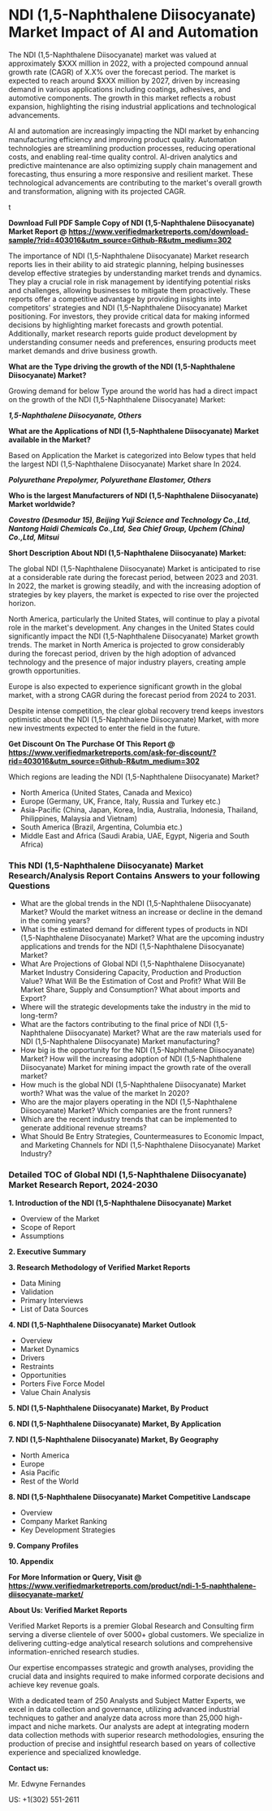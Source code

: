 <meta name="title" content="Global NDI (1,5-Naphthalene Diisocyanate) Market Impact of AI and Automation"><meta name="description" content="The NDI (1,5-Naphthalene Diisocyanate) market was valued at approximately $XXX million in 2022, with a projected compound annual growth rate (CAGR) of X.X% over the fo"><meta name="title" content="NDI (1,5-Naphthalene Diisocyanate) Market Size, Share, Scope, Trends, Growth, Opportunities, Analysis, Forecast"><h1>NDI (1,5-Naphthalene Diisocyanate) Market Impact of AI and Automation</h1><p>The NDI (1,5-Naphthalene Diisocyanate) market was valued at approximately $XXX million in 2022, with a projected compound annual growth rate (CAGR) of X.X% over the forecast period. The market is expected to reach around $XXX million by 2027, driven by increasing demand in various applications including coatings, adhesives, and automotive components. The growth in this market reflects a robust expansion, highlighting the rising industrial applications and technological advancements.</p><p>AI and automation are increasingly impacting the NDI market by enhancing manufacturing efficiency and improving product quality. Automation technologies are streamlining production processes, reducing operational costs, and enabling real-time quality control. AI-driven analytics and predictive maintenance are also optimizing supply chain management and forecasting, thus ensuring a more responsive and resilient market. These technological advancements are contributing to the market's overall growth and transformation, aligning with its projected CAGR.</p>t</p><p id="" class=""><strong>Download Full PDF Sample Copy of NDI (1,5-Naphthalene Diisocyanate) Market Report @ <a href="https://www.verifiedmarketreports.com/download-sample/?rid=403016&utm_source=Github-R&utm_medium=302" target="_blank">https://www.verifiedmarketreports.com/download-sample/?rid=403016&utm_source=Github-R&utm_medium=302</a></strong></p><p>The importance of&nbsp;NDI (1,5-Naphthalene Diisocyanate) Market research reports lies in their ability to aid strategic planning, helping businesses develop effective strategies by understanding market trends and dynamics. They play a crucial role in risk management by identifying potential risks and challenges, allowing businesses to mitigate them proactively. These reports offer a competitive advantage by providing insights into competitors' strategies and NDI (1,5-Naphthalene Diisocyanate) Market positioning. For investors, they provide critical data for making informed decisions by highlighting market forecasts and growth potential. Additionally, market research reports guide product development by understanding consumer needs and preferences, ensuring products meet market demands and drive business growth.</p><p><strong>What are the&nbsp;Type driving the growth of the NDI (1,5-Naphthalene Diisocyanate) Market?</strong></p><p id="" class="">Growing demand for below Type around the world has had a direct impact on the growth of the NDI (1,5-Naphthalene Diisocyanate) Market:</p><em><strong>1,5-Naphthalene Diisocyanate, Others</strong></em></p><strong>What are the&nbsp;Applications&nbsp;of NDI (1,5-Naphthalene Diisocyanate) Market available in the Market?</strong></p><p id="" class="">Based on Application the Market is categorized into Below types that held the largest NDI (1,5-Naphthalene Diisocyanate) Market share In 2024.</p><em><strong>Polyurethane Prepolymer, Polyurethane Elastomer, Others</strong></em></p><strong>Who is the largest Manufacturers of NDI (1,5-Naphthalene Diisocyanate) Market worldwide?</strong></p><p><em><strong>Covestro (Desmodur 15), Beijing Yuji Science and Technology Co.,Ltd, Nantong Haidi Chemicals Co.,Ltd, Sea Chief Group, Upchem (China) Co.,Ltd, Mitsui</strong></em></p><p id="" class=""><strong>Short Description About NDI (1,5-Naphthalene Diisocyanate) Market:</strong></p><p>The global NDI (1,5-Naphthalene Diisocyanate) Market is anticipated to rise at a considerable rate during the forecast period, between 2023 and 2031. In 2022, the market is growing steadily, and with the increasing adoption of strategies by key players, the market is expected to rise over the projected horizon.</p><p>North America, particularly the United States, will continue to play a pivotal role in the market's development. Any changes in the United States could significantly impact the NDI (1,5-Naphthalene Diisocyanate) Market growth trends. The market in North America is projected to grow considerably during the forecast period, driven by the high adoption of advanced technology and the presence of major industry players, creating ample growth opportunities.</p><p>Europe is also expected to experience significant growth in the global market, with a strong CAGR during the forecast period from 2024 to 2031.</p><p>Despite intense competition, the clear global recovery trend keeps investors optimistic about the NDI (1,5-Naphthalene Diisocyanate) Market, with more new investments expected to enter the field in the future.</p><p id="" class=""><strong>Get Discount On The Purchase Of This Report @ <a href="https://www.verifiedmarketreports.com/ask-for-discount/?rid=403016&utm_source=Github-R&utm_medium=302" target="_blank">https://www.verifiedmarketreports.com/ask-for-discount/?rid=403016&utm_source=Github-R&utm_medium=302</a></strong></p>Which regions are leading the NDI (1,5-Naphthalene Diisocyanate) Market?</p><ul><li>North America (United States, Canada and Mexico)</li><li>Europe (Germany, UK, France, Italy, Russia and Turkey etc.)</li><li>Asia-Pacific (China, Japan, Korea, India, Australia, Indonesia, Thailand, Philippines, Malaysia and Vietnam)</li><li>South America (Brazil, Argentina, Columbia etc.)</li><li>Middle East and Africa (Saudi Arabia, UAE, Egypt, Nigeria and South Africa)</li></ul><h3 id="" class="">This NDI (1,5-Naphthalene Diisocyanate) Market Research/Analysis Report Contains Answers to your following Questions</h3><ul><li>What are the global trends in the NDI (1,5-Naphthalene Diisocyanate) Market? Would the market witness an increase or decline in the demand in the coming years?</li><li>What is the estimated demand for different types of products in NDI (1,5-Naphthalene Diisocyanate) Market? What are the upcoming industry applications and trends for the NDI (1,5-Naphthalene Diisocyanate) Market?</li><li>What Are Projections of Global NDI (1,5-Naphthalene Diisocyanate) Market Industry Considering Capacity, Production and Production Value? What Will Be the Estimation of Cost and Profit? What Will Be Market Share, Supply and Consumption? What about imports and Export?</li><li>Where will the strategic developments take the industry in the mid to long-term?</li><li>What are the factors contributing to the final price of NDI (1,5-Naphthalene Diisocyanate) Market? What are the raw materials used for NDI (1,5-Naphthalene Diisocyanate) Market manufacturing?</li><li>How big is the opportunity for the NDI (1,5-Naphthalene Diisocyanate) Market? How will the increasing adoption of NDI (1,5-Naphthalene Diisocyanate) Market for mining impact the growth rate of the overall market?</li><li>How much is the global NDI (1,5-Naphthalene Diisocyanate) Market worth? What was the value of the market In 2020?</li><li>Who are the major players operating in the NDI (1,5-Naphthalene Diisocyanate) Market? Which companies are the front runners?</li><li>Which are the recent industry trends that can be implemented to generate additional revenue streams?</li><li>What Should Be Entry Strategies, Countermeasures to Economic Impact, and Marketing Channels for NDI (1,5-Naphthalene Diisocyanate) Market Industry?</li></ul><h3 id="" class="">Detailed TOC of Global NDI (1,5-Naphthalene Diisocyanate) Market Research Report, 2024-2030</h3><p id="" class=""><strong>1. Introduction of the NDI (1,5-Naphthalene Diisocyanate) Market</strong></p><ul><li>Overview of the Market</li><li>Scope of Report</li><li>Assumptions</li></ul><p id="" class=""><strong>2. Executive Summary</strong></p><p id="" class=""><strong>3. Research Methodology of Verified Market Reports</strong></p><ul><li>Data Mining</li><li>Validation</li><li>Primary Interviews</li><li>List of Data Sources</li></ul><p id="" class=""><strong>4. NDI (1,5-Naphthalene Diisocyanate) Market Outlook</strong></p><ul><li>Overview</li><li>Market Dynamics</li><li>Drivers</li><li>Restraints</li><li>Opportunities</li><li>Porters Five Force Model</li><li>Value Chain Analysis</li></ul><p id="" class=""><strong>5. NDI (1,5-Naphthalene Diisocyanate) Market, By Product</strong></p><p id="" class=""><strong>6. NDI (1,5-Naphthalene Diisocyanate) Market, By Application</strong></p><p id="" class=""><strong>7. NDI (1,5-Naphthalene Diisocyanate) Market, By Geography</strong></p><ul><li>North America</li><li>Europe</li><li>Asia Pacific</li><li>Rest of the World</li></ul><p id="" class=""><strong>8. NDI (1,5-Naphthalene Diisocyanate) Market Competitive Landscape</strong></p><ul><li>Overview</li><li>Company Market Ranking</li><li>Key Development Strategies</li></ul><p id="" class=""><strong>9. Company Profiles</strong></p><p id="" class=""><strong>10. Appendix</strong></p><p id="" class=""><strong>For More Information or Query, Visit @ <a href="https://www.verifiedmarketreports.com/product/ndi-1-5-naphthalene-diisocyanate-market/" target="_blank">https://www.verifiedmarketreports.com/product/ndi-1-5-naphthalene-diisocyanate-market/</a></strong></p><p id="" class=""><strong>About Us: Verified Market Reports</strong></p><p id="" class="">Verified Market Reports is a premier Global Research and Consulting firm serving a diverse clientele of over 5000+ global customers. We specialize in delivering cutting-edge analytical research solutions and comprehensive information-enriched research studies.</p><p id="" class="">Our expertise encompasses strategic and growth analyses, providing the crucial data and insights required to make informed corporate decisions and achieve key revenue goals.</p><p id="" class="">With a dedicated team of 250 Analysts and Subject Matter Experts, we excel in data collection and governance, utilizing advanced industrial techniques to gather and analyze data across more than 25,000 high-impact and niche markets. Our analysts are adept at integrating modern data collection methods with superior research methodologies, ensuring the production of precise and insightful research based on years of collective experience and specialized knowledge.</p><p id="" class=""><strong>Contact us:</strong></p><p id="" class="">Mr. Edwyne Fernandes</p><p id="" class="">US: +1(302) 551-2611</p>
